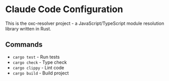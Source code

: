 # Claude Code Configuration

This is the oxc-resolver project - a JavaScript/TypeScript module resolution library written in Rust.

## Commands

- `cargo test` - Run tests
- `cargo check` - Type check
- `cargo clippy` - Lint code
- `cargo build` - Build project
